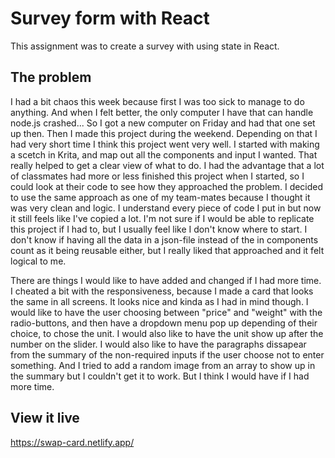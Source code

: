 # Survey form with React

This assignment was to create a survey with using state in React.

## The problem

I had a bit chaos this week because first I was too sick to manage to do anything. And when I felt better, the only computer I have that can handle node.js crashed... So I got a new computer on Friday and had that one set up then. Then I made this project during the weekend. Depending on that I had very short time I think this project went very well. I started with making a scetch in Krita, and map out all the components and input I wanted. That really helped to get a clear view of what to do. I had the advantage that a lot of classmates had more or less finished this project when I started, so I could look at their code to see how they approached the problem. I decided to use the same approach as one of my team-mates because I thought it was very clean and logic. I understand every piece of code I put in but now it still feels like I've copied a lot. I'm not sure if I would be able to replicate this project if I had to, but I usually feel like I don't know where to start. I don't know if having all the data in a json-file instead of the in components count as it being reusable either, but I really liked that approached and it felt logical to me. 

There are things I would like to have added and changed if I had more time. I cheated a bit with the responsiveness, because I made a card that looks the same in all screens. It looks nice and kinda as I had in mind though. I would like to have the user choosing between "price" and "weight" with the radio-buttons, and then have a dropdown menu pop up depending of their choice, to chose the unit. I would also like to have the unit show up after the number on the slider. I would also like to have the paragraphs dissapear from the summary of the non-required inputs if the user choose not to enter something. And I tried to add a random image from an array to show up in the summary but I couldn't get it to work. But I think I would have if I had more time. 

## View it live

https://swap-card.netlify.app/